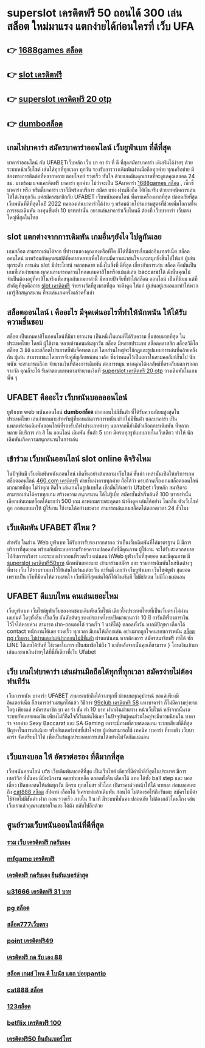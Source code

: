 # superslot เครดิตฟรี 50 ถอนได้ 300 เล่นสล็อต ใหม่มาแรง แตกง่ายได้ก่อนใครที่  เว็บ UFA

## 👉 [1688games สล็อต](https://mabet.net/credit-free-50/)
## 👉 [slot เครดิตฟรี](https://member.mabet.net/?action=login)
## 👉 [superslot เครดิตฟรี 20 otp](https://mabet.net/20-free-100/)
## 👉 [dumboสล็อต](https://bio.link/tisawago)

##  เกมไพ่บาคาร่า  สมัครบาคาร่าออนไลน์  เว็บยูฟ่าเบท ที่ดีที่สุด

บาคาร่าออนไลน์ กับ UFABETเว็บหลัก    เว็บ บา คา ร่า ที่ ดี ที่สุดสมัครบาคาร่า เดิมพันได้ง่ายๆ ด้วย ระบบหน้าเว็บไซต์ เล่นได้ทุกที่ทุกเวลา ทุกวัน รองรับการวางเดิมพันผ่านมือถือทุกค่าย ทุกเครือข่าย มีช่องทางการติดต่อที่หลากหลาย ตอบโจทย์ รวดเร็ว ทันใจ ด้วยแอดมินคุณภาพที่จะดูแลคุณตลอด 24 ชม. มาพร้อม แจกเครดิตฟรี บาคาร่า  ทุกค่าย ไม่ว่าจะเป็น SAบาคาร่า [1688games สล็อต](https://member.mabet.net/?action=login) , เซ็กซี่บาคาร่า หรือ พริตตี้บาคาร่า เราก็มีพร้อมบริการ สมัคร แทง  ผ่านมือถือ ได้เงินจริง ด้วยเทคนิคการเล่นให้ได้เงินทุกวัน แค่สมัครสมาชิกกับ UFABET เว็บพนันออนไลน์ ที่ครบเครื่องมากที่สุด ปลอดภัยที่สุด เว็บพนันที่ดีที่สุดในปี 2022 ทดลองเล่นบาคาร่าได้ง่าย ๆ พร้อมด้วยโปรแกรมสูตรที่ช่วยเพิ่มโอกาสในการชนะเดิมพัน ลงทุนขั้นต่ำ 10 บาทเท่านั้น อยากเล่นบาคาร่าเว็บไหนดี ต้องที่ เว็บบาคาร่า  เว็บตรง ใหญ่ที่สุดในไทย


##  slot แตกต่างจากการเดิมพัน  เกมอื่นๆยังไง ไปดูกันเลย

เกมสล็อต สามารถเล่นได้จาก ที่ทำงานของคุณเองหรือที่ใด ก็ได้ที่มีการเชื่อมต่ออินเทอร์เน็ต  สล็อตออนไลน์  มาพร้อมกับคุณสมบัติที่หลากหลายเพื่อให้เกมมีความน่าสนใจ และสนุกยิ่งขึ้นไปให้แก่ ผู้เล่นทุกระดับ การเล่น slot  มีประโยชน์ หลากหลาย หนึ่งในสิ่งที่ ดีที่สุด เกี่ยวกับการเล่น สล็อต คือมันเป็นเกมที่เล่นง่ายมาก  ทุกคนสามารถดาวน์โหลดเกมคาสิโนหรือแม้แต่เล่น baccaratได้ ดังนั้นคุณไม่จำเป็นต้องอยู่ที่คาสิโนจริงเพื่อสนุกกับเกมเหล่านี้ มีหลายปัจจัยที่ทำให้สล็อต ออนไลน์ เป็นที่นิยม แต่ที่สำคัญที่สุดคือการ [slot เครดิตฟรี](https://mabet.net/20-free-100/) จ่ายรางวัลที่สูงมากที่สุด จะดึงดูด ให้แก่ ผู้เล่นอยู่เสมอและทำให้พวกเขารู้สึกสนุกสนาน ที่จะเล่นเกมครั้งแล้วครั้งเล่า


##  สล็อตออนไลน์ เ คืออะไร มีจุดเด่นอะไรที่ทำให้นักพนัน ให้ได้รับความชื่นชอบ 

สล็อต เป็นเกมคาสิโนออนไลน์ที่มีมา ยาวนาน เป็นหนึ่งในเกมที่ได้รับความ ชื่นชอบมากที่สุด ในประเทศไทย โดยมี ผู้ใช้งาน หลายล้านคนเล่นทุกวัน สล็อต มีหลายประเภท  สล็อตคลาสสิก สล็อตวิดีโอ สล็อต 3 มิติ และสล็อตโปรเกรสซีฟแจ็คพอต แต่ โดยส่วนใหญ่จะใช้กฎและรูปแบบการเล่นที่คล้ายคลึง กัน ผู้เล่น สามารถชนะโดยการจับคู่สัญลักษณ์บนวงล้อ ซึ่งกำหนดไว้เป็นแถวในสามคอลัมน์ขึ้นไป นักพนัน จะสามารถเลือก จำนวนเงินที่ต้องการเดิมพัน ต่อการหมุน หากคุณได้ผลลัพธ์ที่ตรงกับผลการออกรางวัล คุณก็จะได้ รับค่าตอบแทนตามจำนวนเงินที่ [superslot เครดิตฟรี 20 otp](https://bio.link/tisawago) วางเดิมพันในเกมนั้น ๆ


## UFABET คืออะไร เว็บพนันบอลออนไลน์ 


ยูฟ่าเบท  web   พนันออนไลน์ **dumboสล็อต** ฝากถอนไม่มีขั้นต่ํา  ที่ได้รับความนิยมสูงสุดในประเทศไทย เล่นง่ายเหมาะสำหรับผู้ที่ชอบเล่นการการพนัน  ฝากไม่มีขั้นต่ํา บอลบาคาร่า  เป็นแพลตฟอร์มเดิมพันออนไลน์ที่รองรับกีฬาประเภทต่างๆ นอกจากนี้ยังมีตัวเลือกการเดิมพัน ที่หลากหลาย มีบริการ   ค่า สิ โน ออนไลน์ เดิมพัน ขั้นต่ํา 5 บาท  มีครบทุกรูปแบบภายในเว็บเดียว ทำให้  นักเดิมพันเกิดความสนุกสนานในการเล่น


##  เข้าร่วม เว็บพนันออนไลน์  slot online ดีจริงไหม

 ในปัจุบันมี เว็บเดิมพันพนันออนไลน์ เกิดขึ้นอย่างล้มหลาม  เว็บไซค์ ชั้นนำ เหล่านั้นเปิดให้บริการเกมสล็อตออนไลน์  [460.com เครดิตฟรี](https://mabet.net/credit-free-50/) ค่ายชั้นนำครบทุกค่าย  ถือได้ว่า  ครบถ้วนเรื่องเกมสล็อตออนไลน์ มากมายที่สุด  ไม่ว่าคุณ ติดใจ เล่นเกมในรูปแบบใด   เชื่อมั่นได้เลยว่า  Ufabet เว็บหลัก สมาชิกจะสามารถเล่นได้ครบทุกเกม สร้างความ สนุกสนาน ได้ไม่รู้เบื่อ สมัครขั้นต่ำเริ่มต้นที่ 100 บาทเท่านั้น เลือกเล่นเกมสล็อตได้มากว่า 500 เกม ภาพเกมสวยสะดุดตา น่าดึงดูด เล่นได้อย่าง ไหลลื่น ตัวเว็บไซค์ถูก ออกแบบมาให้ ผู้ใช้งาน ใช้งานได้อย่างสะดวก สามารถเล่นเกมสล็อตได้ตลอดเวลา 24 ชั่วโมง

##  เว็บเดิมพัน  UFABET ดีไหม ?

สำหรับ ในส่วน Web ยูฟ่าเบท  ได้รับการรับรองจากสากล ว่าเป็นเว็บเดิมพันที่ได้มาตรฐาน  มี มีการบริการที่สุดยอด พร้อมกับมีระบบความรักษาความปลอดภัยที่มีคุณภาพ  ผู้ใช้งาน จะได้รับสะดวกสบาย   ไปกับการบริการ  และระบบฝากถอนที่รวดเร็ว  แน่นอนว่าWeb   ยูฟ่า   เว็บที่สุดยอด และมีคุณภาพ  มี [superslot เครดิตฟรี50บาท](https://mabet.net/) นักพนันเยอะแยะ   เข้ามาร่วมสมัคร และ รวมการเดิมพันในชนิดต่างๆ ที่ทาง เว็บ ได้รวบรวมมาไว้ให้เล่นไม่เว้นแต่ละวัน การันตี เลยว่า  เว็บยูฟ่าเบท เว็บไซต์ยูฟ่า  สุดยอด  เพราะเป็น เว็บที่มีคนให้ความสนใจ เว็บที่ดีที่สุดเล่นได้ก็ได้เงินทันที ไม่มีปลอม ไม่มีโกงแน่นอน


## UFABET  ดีแบบไหน คนเล่นเยอะไหม

  เว็บยูฟ่าเบท เว็บไซต์ยูฟ่าเว็บของคนชอบเดิมพันเว็บไซต์ เดียวในประเทศไทยที่เป็นเว็บตรงไม่ผ่านเอเย่นต์   ใดๆทั้งสิ้น เป็นเว็บ อันดับต้นๆ  ของประเทศไทยเปิดมานานกว่า 10 ปี การันตีเรื่องการเงิน ไว้ใจได้หายห่วง สามารถ  ฝาก-ถอนออโต้ รวดเร็ว 1 นาทีได้} ตลอดทั้งวัน หากมีปัญหา เลือกได้  contact พนักงานได้เลย รวดเร็ว ทุกเวลา  มีเกมให้เลือกเล่น อย่างมากถูกใจคนชอบการพนัน [สล็อต pg เว็บตรง ไม่ผ่านเอเย่นต์ฝากถอนไม่มีขั้นต่ํา](https://mabet.net/) ผ่านแน่นอน หากต้องการ สมัครสมาชิกฟรี  ทำได้ ทัก LINE  ได้เลยได้ทันที ใช้เวลาในการ เป็นสมาชิกไม่ถึง 1 นาทีหลังจากนั้นคุณก็สามารถ } โอนเงินเข้ามาเล่นและหาเงินง่ายๆได้ที่นี่ที่เดียวที่เว็บ Ufabet 


## เว็บ เกมไพ่บาคาร่า  เล่นผ่านมือถือได้ทุกที่ทุกเวลา สมัครง่ายไม่ต้องทำเทิร์น

เว็บการพนัน บาคาร่า UFABET สามารถเข้าถึงได้จากทุกที่ ผ่านบนทุกอุปกรณ์ ขอแค่เพียงมีอินเตอร์เน็ต ก็สามารถร่วมสนุกได้แล้ว  วิธีการ  [99club เครดิตฟรี 58](https://mabet.net/register/) แทงบาคาร่า ก็ไม่มีความยุ่งยากใดๆ เพียงแค่ สมัครสมาชิก บา คา ร่า ขั้น ต่ํา 10 บาท ฝากเงินผ่านทาง หน้าเว็บไซต์ หลังจากนั้นรอระบบอัพเดทยอดเงิน เพียงไม่กี่อึดใจก็เริ่มเล่นได้เลย ในปัจจุบันผู้คนส่วนใหญ่จะมีความนิยมใน บาคาร่า จากค่าย Sexy Baccarat และ SA Gaming เพราะมีภาพที่สวยสดงดงาม ระบบเสียงที่ดีที่สุด ปัญหาในการเล่นน้อย หรืออินเตอร์เฟสที่เข้าใจง่าย ผู้เล่นสามารถใช้  เทคนิค  บาคาร่า ที่ทางตัว เว็บบาคาร่า จัดเตรียมไว้ให้ เพื่อเป็นข้อมูลประกอบการเล่นได้อย่างไม่จัดกัดแน่นอน 


## เว็บแทงบอล  ให้ อัตราต่อรอง ที่ดีมากที่สุด  

 เว็บพนันออนไลน์   ufa  เว็บเดิมพันบอลดีที่สุด  เป็นเว็บไซต์ เดียวที่มีค่าน้ำดีที่สุดในประเทศ มีการ เซอร์วิส ที่มั่นคง มีมีพนักงาน คอยช่วยเหลือ ตลอดทั้งคืน   เลือกได้  แทง ได้ทั้ง ball step และ บอลเดี่ยว เปิดบอลสดให้เล่นทุกวัน มีครบ ทุกสโมสร ทั่วโลก เปิดราคาล่วงหน้าให้ได้ ทายผล ก่อนบอลเตะถึง  [cat888 สล็อต](https://mabet.net/register/) สัปดาห์   เลือกได้ วิเคราะห์แล้วเดิมพัน ก่อนได้ ไม่ต้องรอให้ถึงวันเตะ  สมัครไม่มีค่าใช้จ่ายไม่มีขั้นต่ำ   ฝาก  ถอน  รวดเร็ว ภายใน 1 นาที มีระบบที่มั่นคง ปลอดภัย ไม่ต้องกลัวโดนโกง เล่น เว็บเราแล้วคุณจะสบายใจและ ได้ตัง กลับไปอีกด้วย

## ศูนย์รวมเว็บพนันออนไลน์ที่ดีที่สุด

### [รวม เว็บ เครดิตฟรี กดรับเอง](https://atom.io/themes/สมัคร%20Slot%20PG%20สล็อตpx%20008%20สล็อต%2020%20รับ%20100%20เว็บตรง100%)
### [mfgame เครดิตฟรี](https://atom.io/themes/สมัคร%20Slot%20PG%20pg%20สล็อต%20ทดลองเล่น%20008%20สล็อต%2020%20รับ%20100%20เว็บตรง100%)
### [เครดิตฟรี กดรับเอง ยืนยันเบอร์ล่าสุด](https://atom.io/themes/สมัคร%20Slot%20PG%20databet88%20สล็อต%20008%20สล็อต%2020%20รับ%20100%20เว็บตรง100%)
### [u31666 เครดิตฟรี 31 บาท](https://atom.io/themes/สมัคร%20Slot%20PG%20เครดิตฟรี%20กดรับ%20เอง300ล่าสุด%20008%20สล็อต%2020%20รับ%20100%20เว็บตรง100%)
### [pg สล็อต](https://atom.io/themes/สมัคร%20Slot%20PG%20สล็อต%20xo%20เว็บตรง%20ไม่ผ่านเอเย่นต์%202021%20008%20สล็อต%2020%20รับ%20100%20เว็บตรง100%)
### [สล็อต777เว็บตรง](https://atom.io/themes/สมัคร%20Slot%20PG%20สล็อต249%20008%20สล็อต%2020%20รับ%20100%20เว็บตรง100%)
### [point เครดิตฟรี49](https://atom.io/themes/สมัคร%20Slot%20PG%20เว็บ%20สล็อต%20ใหญ่%20ที่สุด%20008%20สล็อต%2020%20รับ%20100%20เว็บตรง100%)
### [เครดิตฟรี กด รับ เอง 88](https://atom.io/themes/สมัคร%20Slot%20PG%20ทางเข้า%20สล็อต%20369%20008%20สล็อต%2020%20รับ%20100%20เว็บตรง100%)
### [สล็อต เกมส์ ไหน ดี โบนัส แตก บ่อยpantip](https://atom.io/themes/สมัคร%20Slot%20PG%20pg%20เครดิตฟรี%2050%20ถอนได้%20300%20008%20สล็อต%2020%20รับ%20100%20เว็บตรง100%)
### [cat888 สล็อต](https://atom.io/themes/สมัคร%20Slot%20PG%20สล็อตu31%20008%20สล็อต%2020%20รับ%20100%20เว็บตรง100%)
### [123สล็อต](https://atom.io/themes/สมัคร%20Slot%20PG%20เครดิตฟรี%2050%20ทั้งหมด%20008%20สล็อต%2020%20รับ%20100%20เว็บตรง100%)
### [betflix เครดิตฟรี 100](https://atom.io/themes/สมัคร%20Slot%20PG%20เครดิตฟรี%2050%20รับหน้าเว็บ%20008%20สล็อต%2020%20รับ%20100%20เว็บตรง100%)
### [เครดิตฟรี50 ยืนยันเบอร์โทร](https://atom.io/themes/สมัคร%20Slot%20PG%20สล็อต%20เครดิตฟรี%20100%20ไม่ต้องแชร์%202020%20ได้จริง%20008%20สล็อต%2020%20รับ%20100%20เว็บตรง100%)